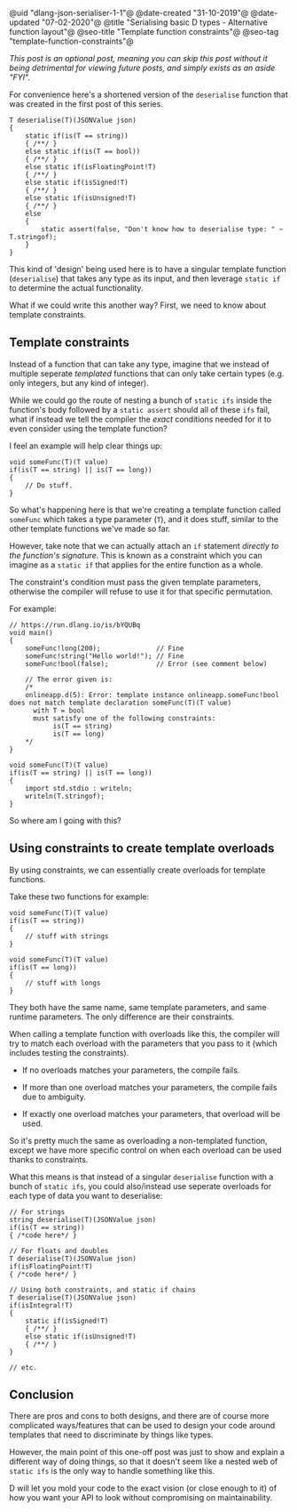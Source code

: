 @uid "dlang-json-serialiser-1-1"@
@date-created "31-10-2019"@
@date-updated "07-02-2020"@
@title "Serialising basic D types - Alternative function layout"@
@seo-title "Template function constraints"@
@seo-tag "template-function-constraints"@

*This post is an optional post, meaning you can skip this post without it being
detrimental for viewing future posts, and simply exists as an aside "FYI".*

For convenience here's a shortened version of the `deserialise`
function that was created in the first post of this series.

```
T deserialise(T)(JSONValue json)
{
    static if(is(T == string))
    { /**/ }
    else static if(is(T == bool))
    { /**/ }
    else static if(isFloatingPoint!T)
    { /**/ }
    else static if(isSigned!T)
    { /**/ }
    else static if(isUnsigned!T)
    { /**/ }
    else
    {
        static assert(false, "Don't know how to deserialise type: " ~ T.stringof);
    }
}
```

This kind of 'design' being used here is to have a singular template function
(`deserialise`) that takes any type as its input, and then leverage `static if` to determine
the actual functionality.

What if we could write this another way? First, we need to know about template constraints.

## Template constraints

Instead of a function that can take any type, imagine that we instead of multiple seperate *templated* functions that
can only take certain types (e.g. only integers, but any kind of integer).

While we could go the route of nesting a bunch of `static ifs` inside the function's body
followed by a `static assert` should all of these `ifs` fail, what if instead
we tell the compiler the *exact* conditions needed for it to even consider using the template function?

I feel an example will help clear things up:

```
void someFunc(T)(T value)
if(is(T == string) || is(T == long))
{
    // Do stuff.
}
```

So what's happening here is that we're creating a template function called `someFunc`
which takes a type parameter (`T`), and it does stuff, similar to the other template functions we've made so far.

However, take note that we can actually attach an `if` statement *directly to the function's signature*.
This is known as a constraint which you can imagine as a `static if` that applies for the entire function as a whole.

The constraint's condition must pass the given template parameters, otherwise the compiler will refuse to use it for
that specific permutation.

For example:

```
// https://run.dlang.io/is/bYQUBq
void main()
{
    someFunc!long(200);              // Fine
    someFunc!string("Hello world!"); // Fine
    someFunc!bool(false);            // Error (see comment below)

    // The error given is:
    /*
    onlineapp.d(5): Error: template instance onlineapp.someFunc!bool does not match template declaration someFunc(T)(T value)
      with T = bool
      must satisfy one of the following constraints:
           is(T == string)
           is(T == long)
    */
}

void someFunc(T)(T value)
if(is(T == string) || is(T == long))
{
    import std.stdio : writeln;
    writeln(T.stringof);
}
```

So where am I going with this?

## Using constraints to create template overloads

By using constraints, we can essentially create overloads for template functions.

Take these two functions for example:

```
void someFunc(T)(T value)
if(is(T == string))
{
    // stuff with strings
}

void someFunc(T)(T value)
if(is(T == long))
{
    // stuff with longs
}
```

They both have the same name, same template parameters, and same runtime parameters. The
only difference are their constraints.

When calling a template function with overloads like this, the compiler will try to match
each overload with the parameters that you pass to it (which includes testing the constraints).

* If no overloads matches your parameters, the compile fails.

* If more than one overload matches your parameters, the compile fails due to ambiguity.

* If exactly one overload matches your parameters, that overload will be used.

So it's pretty much the same as overloading a non-templated function, except we have more specific
control on when each overload can be used thanks to constraints.

What this means is that instead of a singular `deserialise` function with a bunch
of `static ifs`, you could also/instead use seperate overloads for each type
of data you want to deserialise:

```
// For strings
string deserialise(T)(JSONValue json)
if(is(T == string))
{ /*code here*/ }

// For floats and doubles
T deserialise(T)(JSONValue json)
if(isFloatingPoint!T)
{ /*code here*/ }

// Using both constraints, and static if chains
T deserialise(T)(JSONValue json)
if(isIntegral!T)
{
    static if(isSigned!T)
    { /**/ }
    else static if(isUnsigned!T)
    { /**/ }
}

// etc.
```

## Conclusion

There are pros and cons to both designs, and there are of course more complicated ways/features
that can be used to design your code around templates that need to discriminate by things like types.

However, the main point of this one-off post was just to show and explain a different way
of doing things, so that it doesn't seem like a nested web of `static ifs` is the only
way to handle something like this.

D will let you mold your code to the exact vision (or close enough to it) of how you want your API to look
without compromising on maintainability.